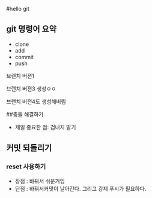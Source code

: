 #hello git

## git 명령어 요약

- clone
- add
- commit
- push


브랜치 버젼1


브랜치 버젼3 생성ㅇㅇ

브랜치 버전4도 생성해버림

##충돌 해결하기

- 제일 중요한 점: 겁내지 말기

## 커밋 되돌리기

### reset 사용하기

- 장점 : 바꿔서 쉬운거임
- 단점 : 바꿔서커밋이 날아간다. 그리고 강제 푸시가 필요하다.
